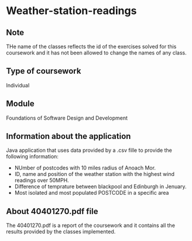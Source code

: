 # Weather-station-readings

## Note

THe name of the classes reflects the id of the exercises solved for this coursework and it has not been allowed to change the names of any class.

## Type of coursework

Individual

## Module 

Foundations of Software Design and Development

## Information about the application

Java application that uses data provided by a .csv fille to provide the following information:
* NUmber of postcodes with 10 miles radius of Anoach Mor. 
* ID, name and position of the weather station with the highest wind readings over 50MPH.
* Difference of temprature between blackpool and Edinburgh in Jenuary. 
* Most isolated and most populated POSTCODE in a specific area

## About 40401270.pdf file

The 40401270.pdf is a report of the coursework and it contains all the results provided by the classes implemented. 

